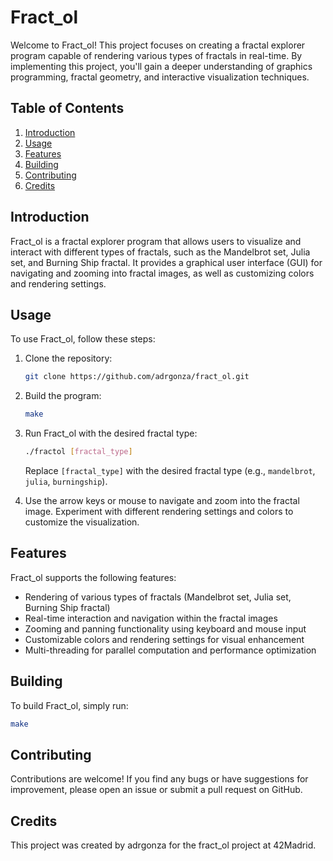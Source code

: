 # Fract_ol

Welcome to Fract_ol! This project focuses on creating a fractal explorer program capable of rendering various types of fractals in real-time. By implementing this project, you'll gain a deeper understanding of graphics programming, fractal geometry, and interactive visualization techniques.

## Table of Contents

1. [Introduction](#introduction)
2. [Usage](#usage)
3. [Features](#features)
4. [Building](#building)
5. [Contributing](#contributing)
6. [Credits](#credits)

## Introduction

Fract_ol is a fractal explorer program that allows users to visualize and interact with different types of fractals, such as the Mandelbrot set, Julia set, and Burning Ship fractal. It provides a graphical user interface (GUI) for navigating and zooming into fractal images, as well as customizing colors and rendering settings.

## Usage

To use Fract_ol, follow these steps:

1. Clone the repository:

    ```bash
    git clone https://github.com/adrgonza/fract_ol.git
    ```

2. Build the program:

    ```bash
    make
    ```

3. Run Fract_ol with the desired fractal type:

    ```bash
    ./fractol [fractal_type]
    ```

    Replace `[fractal_type]` with the desired fractal type (e.g., `mandelbrot`, `julia`, `burningship`).

4. Use the arrow keys or mouse to navigate and zoom into the fractal image. Experiment with different rendering settings and colors to customize the visualization.

## Features

Fract_ol supports the following features:

- Rendering of various types of fractals (Mandelbrot set, Julia set, Burning Ship fractal)
- Real-time interaction and navigation within the fractal images
- Zooming and panning functionality using keyboard and mouse input
- Customizable colors and rendering settings for visual enhancement
- Multi-threading for parallel computation and performance optimization

## Building

To build Fract_ol, simply run:

```bash
make
```

## Contributing
Contributions are welcome! If you find any bugs or have suggestions for improvement, please open an issue or submit a pull request on GitHub.

## Credits
This project was created by adrgonza for the fract_ol project at 42Madrid.

